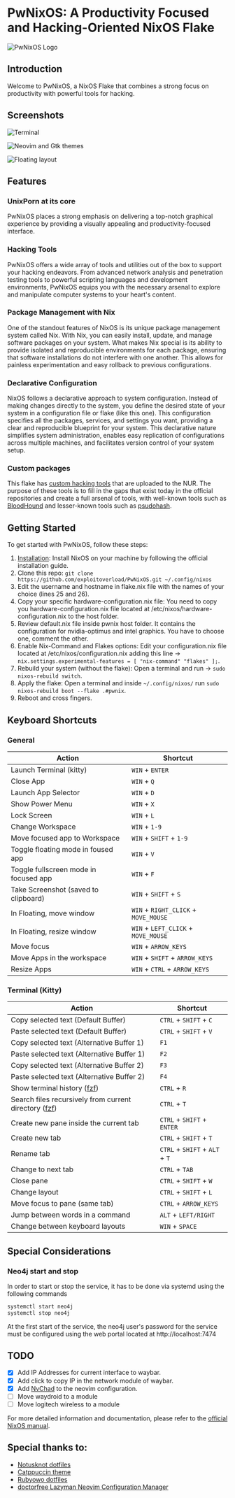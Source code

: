 # PwNixOS: A Productivity Focused and Hacking-Oriented NixOS Flake 

![PwNixOS Logo](pics/PwNixOS.png)

## Introduction

Welcome to PwNixOS, a NixOS Flake that combines a strong focus on productivity with powerful tools for hacking. 

## Screenshots

![Terminal](pics/readme/terminal.png)

![Neovim and Gtk themes](pics/readme/vim_and_gtk.png)

![Floating layout](pics/readme/floating.png)

## Features

### UnixPorn at its core

PwNixOS places a strong emphasis on delivering a top-notch graphical experience by providing a visually appealing and productivity-focused interface. 

### Hacking Tools

PwNixOS offers a wide array of tools and utilities out of the box to support your hacking endeavors. From advanced network analysis and penetration testing tools to powerful scripting languages and development environments, PwNixOS equips you with the necessary arsenal to explore and manipulate computer systems to your heart's content. 

### Package Management with Nix

One of the standout features of NixOS is its unique package management system called Nix. With Nix, you can easily install, update, and manage software packages on your system. What makes Nix special is its ability to provide isolated and reproducible environments for each package, ensuring that software installations do not interfere with one another. This allows for painless experimentation and easy rollback to previous configurations.

### Declarative Configuration

NixOS follows a declarative approach to system configuration. Instead of making changes directly to the system, you define the desired state of your system in a configuration file or flake (like this one). This configuration specifies all the packages, services, and settings you want, providing a clear and reproducible blueprint for your system. This declarative nature simplifies system administration, enables easy replication of configurations across multiple machines, and facilitates version control of your system setup.

### Custom packages

This flake has [custom hacking tools](https://github.com/exploitoverload/PwNixOS-Packages) that are uploaded to the NUR. The purpose of these tools is to fill in the gaps that exist today in the official repositories and create a full arsenal of tools, with well-known tools such as [BloodHound](https://github.com/BloodHoundAD/BloodHound) and lesser-known tools such as [psudohash](https://github.com/t3l3machus/psudohash).

## Getting Started

To get started with PwNixOS, follow these steps:

1. [Installation](https://nixos.org/manual/nixos/stable/index.html#ch-installation): Install NixOS on your machine by following the official installation guide.
2. Clone this repo: `git clone https://github.com/exploitoverload/PwNixOS.git ~/.config/nixos`
3. Edit the username and hostname in flake.nix file with the names of your choice (lines 25 and 26).
4. Copy your specific hardware-configuration.nix file: You need to copy you hardware-configuration.nix file located at /etc/nixos/hardware-configuration.nix to the host folder.
5. Review default.nix file inside pwnix host folder. It contains the configuration for nvidia-optimus and intel graphics. You have to choose one, comment the other.
6. Enable Nix-Command and Flakes options: Edit your configuration.nix file located at /etc/nixos/configuration.nix adding this line -> `nix.settings.experimental-features = [ "nix-command" "flakes" ];`.
7. Rebuild your system (without the flake): Open a terminal and run -> `sudo nixos-rebuild switch`. 
8. Apply the flake: Open a terminal and inside `~/.config/nixos/` run `sudo nixos-rebuild boot --flake .#pwnix`.
9. Reboot and cross fingers.

## Keyboard Shortcuts

### General

| Action | Shortcut |
| ------ | -------- |
| Launch Terminal (kitty) | `WIN` + `ENTER` |
| Close App | `WIN` + `Q` |
| Launch App Selector | `WIN` + `D` |
| Show Power Menu | `WIN` + `X` |
| Lock Screen | `WIN` + `L` |
| Change Workspace | `WIN` + `1-9` |
| Move focused app to Workspace | `WIN` + `SHIFT` + `1-9` |
| Toggle floating mode in foused app | `WIN` + `V` |
| Toggle fullscreen mode in focused app | `WIN` + `F` |
| Take Screenshot (saved to clipboard) | `WIN` + `SHIFT` + `S` |
| In Floating, move window | `WIN` + `RIGHT_CLICK` + `MOVE_MOUSE` |
| In Floating, resize window | `WIN` + `LEFT_CLICK` + `MOVE_MOUSE` |
| Move focus | `WIN` + `ARROW_KEYS` |
| Move Apps in the workspace | `WIN` + `SHIFT` + `ARROW_KEYS` |
| Resize Apps | `WIN` + `CTRL` + `ARROW_KEYS` |

### Terminal (Kitty)

| Action | Shortcut |
| ------ | -------- |
| Copy selected text (Default Buffer) | `CTRL` + `SHIFT` + `C` |
| Paste selected text (Default Buffer) | `CTRL` + `SHIFT` + `V` |
| Copy selected text (Alternative Buffer 1) | `F1` |
| Paste selected text (Alternative Buffer 1) | `F2` |
| Copy selected text (Alternative Buffer 2) | `F3` |
| Paste selected text (Alternative Buffer 2) | `F4` |
| Show terminal history ([fzf](https://github.com/junegunn/fzf)) | `CTRL` + `R` |
| Search files recursively from current directory ([fzf](https://github.com/junegunn/fzf)) | `CTRL` + `T` |
| Create new pane inside the current tab | `CTRL` + `SHIFT` + `ENTER` |
| Create new tab | `CTRL` + `SHIFT` + `T` |
| Rename tab | `CTRL` + `SHIFT` + `ALT` + `T` |
| Change to next tab | `CTRL` + `TAB` |
| Close pane | `CTRL` + `SHIFT` + `W` |
| Change layout | `CTRL` + `SHIFT` + `L` |
| Move focus to pane (same tab) | `CTRL` + `ARROW_KEYS` |
| Jump between words in a command | `ALT` + `LEFT/RIGHT` |
| Change between keyboard layouts | `WIN` + `SPACE` |

## Special Considerations

### Neo4j start and stop

In order to start or stop the service, it has to be done via systemd using the following commands

```zsh
systemctl start neo4j
systemctl stop neo4j
```

At the first start of the service, the neo4j user's password for the service must be configured using the web portal located at http://localhost:7474

## TODO

- [x] Add IP Addresses for current interface to waybar. 
- [x] Add click to copy IP in the network module of waybar.
- [x] Add [NvChad](https://github.com/NvChad/NvChad) to the neovim configuration.
- [ ] Move waydroid to a module
- [ ] Move logitech wireless to a module

For more detailed information and documentation, please refer to the [official NixOS manual](https://nixos.org/manual/nixos/stable/index.html).

## Special thanks to:

* [Notusknot dotfiles](https://github.com/notusknot/dotfiles-nix)
* [Catppuccin theme](https://github.com/catppuccin/catppuccin)
* [Rubyowo dotfiles](https://github.com/rubyowo/dotfiles)
* [doctorfree Lazyman Neovim Configuration Manager](https://github.com/doctorfree)
